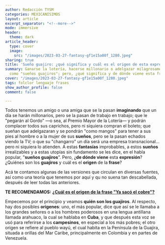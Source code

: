 ```yaml
---
author: Redacción TYSM
categories: MEXICANISIMOS
layout: article
excerpt_separator: "<!--more-->"
mode: immersive
header:
  theme: dark
article_header:
  type: cover
  image:
    src: "/images/2023-03-27-fantasy-gf1e15a00f_1280.jpeg"
sharing: true
title: 'Sueño guajiro: ¿qué significa y cuál es el origen de esta expresión?'
summary: Ganarse la lotería, hacerse millonario o adelgazar milagrosamente califican
  como "sueños guajiros"; pero, ¿qué significa y de dónde viene esta frase?
cover: "/images/2023-03-27-fantasy-gf1e15a00f_1280.jpeg"
tags: folclor lenguaje frases
show_author_profile: false
comment: false

---
```

Todos tenemos un amigo o una amiga que se la pasan **imaginando** que un día se harán millonarios, pero se la pasan de trabajo en trabajo; que le "pegarán al Gordo" —o sea, al Premio Mayor de la Lotería— y podrán complacer todos sus caprichos, pero ni siquiera compran el boleto; que sueñan que adelgazaran y se pondrán "como mangos" para tener a sus pies al hombre o a la mujer de sus **sueños**, pero se la pasan echados viendo la TV; o que su "changarro" un día será una empresa transnacional… pero ni siquiera lo atienden. A estas **fantasías**  improbables, a estos **sueños** irrealizables y a estas utopías sin fundamento se les dice, en el habla popular, "**sueños guajiros**". Pero, ¿**de dónde viene** esta **expresión**? ¿Quiénes son los **guajiros** y cuál es el **origen** de la **frase**?

Acá te contamos algunas de las versiones que circulan en diversas fuentes, así como una teoría que tenemos por aquí y qu no suena tan descabellada, después de leer todas las anteriores.

**TE RECOMENDAMOS:** [**¿Cuál es el origen de la frase "Ya sacó el cobre"?**](https://blog.tonoysumariachi.com/mexicanisimos/2022/04/22/cual-es-el-origen-de-la-frase-popular-ya-saco-el-cobre.html)

Empecemos por el principio y veamos **quién son los guajiros**. Al respecto, hay dos posibles **orígenes**: uno, el más popular, dice que así se le llamaba a los grandes señores o a los hombres poderosos en una lengua antillana llamada arahuaco, la cual se hablaba en **Cuba**, y que después esta voz se usó para referirse a los **campesinos**, en especial a los más pobres; el otro origen se refiere al pueblo wayú, el cual habita en la Península de la Guajira, situada a orillas del Mar Caribe, principalmente en Colombia y en partes de Venezuela.